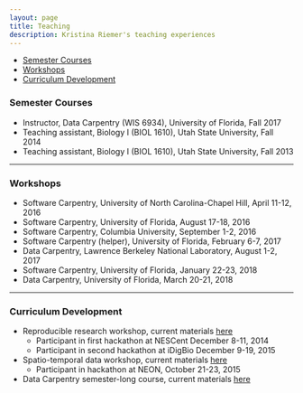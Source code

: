 ```yaml
---
layout: page
title: Teaching
description: Kristina Riemer's teaching experiences
---
```


<div class="navbar">
    <div class="navbar-inner">
        <ul class="nav">
            <li><a href="#semester">Semester Courses</a></li>
            <li><a href="#workshop">Workshops</a></li>
            <li><a href="#dev">Curriculum Development</a></li>
        </ul>
    </div>
</div>


### <a name="semester"></a>Semester Courses

- Instructor, Data Carpentry (WIS 6934), University of Florida, Fall 2017
- Teaching assistant, Biology I (BIOL 1610), Utah State University, Fall 2014
- Teaching assistant, Biology I (BIOL 1610), Utah State University, Fall 2013

---

### <a name="workshop"></a>Workshops

- Software Carpentry, University of North Carolina-Chapel Hill, April 11-12, 2016
- Software Carpentry, University of Florida, August 17-18, 2016
- Software Carpentry, Columbia University, September 1-2, 2016
- Software Carpentry (helper), University of Florida, February 6-7, 2017
- Data Carpentry, Lawrence Berkeley National Laboratory, August 1-2, 2017
- Software Carpentry, University of Florida, January 22-23, 2018
- Data Carpentry, University of Florida, March 20-21, 2018

---

### <a name="dev"></a>Curriculum Development

- Reproducible research workshop, current materials [here](http://www.datacarpentry.org/rr-workshop/)
    - Participant in first hackathon at NESCent December 8-11, 2014
    - Participant in second hackathon at iDigBio December 9-19, 2015
- Spatio-temporal data workshop, current materials [here](http://www.datacarpentry.org/lessons/#geospatial-data-workshop)
    - Participant in hackathon at NEON, October 21-23, 2015
- Data Carpentry semester-long course, current materials [here](https://github.com/datacarpentry/semester-biology)
